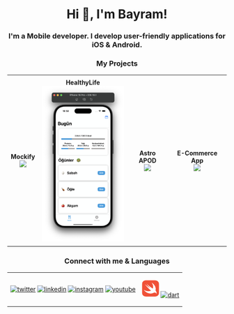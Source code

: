 <div align="center">

# Hi 👋, I'm Bayram!

### I'm a Mobile developer. I develop user-friendly applications for iOS & Android.

### My Projects


<table style="border-collapse: collapse; border: none;">
  <tr>
    <td align="center" style="border: none; padding: 8px;">
      <strong>Mockify</strong><br>
      <a href="https://apps.apple.com/tr/app/mockify-phone-mockup/id6747308381?l=tr">
        <img src="https://github.com/user-attachments/assets/9628ca65-8b71-4f34-8ea0-c71d7447ad9d" width="200" />
      </a>
    </td>
    <td align="center" style="border: none; padding: 8px;">
      <strong>HealthyLife</strong><br>
      <a href="https://apps.apple.com/tr/app/healthylife-kalori-sayac%C4%B1/id6740434956?l=tr">
        <img src="https://github.com/bayramyelec/bayramyelec/blob/232931ab6eb400908686d2dc27ae9138af1d84ea/Ekran%20Resmi%202025-01-19%2018.58.21.png" width="200" />
      </a>
    </td>
    <td align="center" style="border: none; padding: 8px;">
      <strong>Astro APOD</strong><br>
      <a href="https://apps.apple.com/tr/app/astro-apod/id6738841787?l=tr">
        <img src="https://github.com/bayramyelecc/bayramyelecc/blob/c956cb09266f8b7d8684766983641ecf059aab8a/Ekran%20Resmi%202024-12-28%2014.14.25.png" width="200" />
      </a>
    </td>
    <td align="center" style="border: none; padding: 8px;">
      <strong>E-Commerce App</strong><br>
      <a href="https://github.com/bayramyelecc/E-Commerce-MVVM-Programmatic">
        <img src="https://github.com/bayramyelecc/bayramyelecc/blob/c956cb09266f8b7d8684766983641ecf059aab8a/Ekran%20Resmi%202024-12-28%2014.21.57.png" width="200" />
      </a>
    </td>
  </tr>
</table>


### Connect with me & Languages

<table>
<tr>
<td>

<a href="https://twitter.com/bayramyelecc" target="blank"><img src="https://raw.githubusercontent.com/rahuldkjain/github-profile-readme-generator/master/src/images/icons/Social/twitter.svg" alt="twitter" height="30" width="40" /></a>
<a href="https://linkedin.com/in/bayramyelec" target="blank"><img src="https://raw.githubusercontent.com/rahuldkjain/github-profile-readme-generator/master/src/images/icons/Social/linked-in-alt.svg" alt="linkedin" height="30" width="40" /></a>
<a href="https://instagram.com/bayramyelecc" target="blank"><img src="https://raw.githubusercontent.com/rahuldkjain/github-profile-readme-generator/master/src/images/icons/Social/instagram.svg" alt="instagram" height="30" width="40" /></a>
<a href="https://www.youtube.com/c/bayrop" target="blank"><img src="https://raw.githubusercontent.com/rahuldkjain/github-profile-readme-generator/master/src/images/icons/Social/youtube.svg" alt="youtube" height="30" width="40" /></a>

</td>
<td>

<a href="https://developer.apple.com/swift/" target="_blank" rel="noreferrer"><img src="https://raw.githubusercontent.com/devicons/devicon/master/icons/swift/swift-original.svg" alt="swift" width="40" height="40"/></a>
<a href="https://dart.dev" target="_blank" rel="noreferrer"><img src="https://upload.wikimedia.org/wikipedia/commons/7/7e/Dart-logo.png" alt="dart" width="40" height="40"/></a>

</td>
</tr>
</table>

</div>
